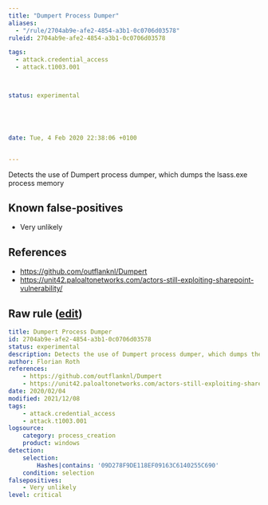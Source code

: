 ```yaml
---
title: "Dumpert Process Dumper"
aliases:
  - "/rule/2704ab9e-afe2-4854-a3b1-0c0706d03578"
ruleid: 2704ab9e-afe2-4854-a3b1-0c0706d03578

tags:
  - attack.credential_access
  - attack.t1003.001



status: experimental





date: Tue, 4 Feb 2020 22:38:06 +0100


---
```


Detects the use of Dumpert process dumper, which dumps the lsass.exe process memory

<!--more-->


## Known false-positives

* Very unlikely



## References

* https://github.com/outflanknl/Dumpert
* https://unit42.paloaltonetworks.com/actors-still-exploiting-sharepoint-vulnerability/


## Raw rule ([edit](https://github.com/SigmaHQ/sigma/edit/master/rules/windows/process_creation/proc_creation_win_hack_dumpert.yml))
```yaml
title: Dumpert Process Dumper
id: 2704ab9e-afe2-4854-a3b1-0c0706d03578
status: experimental
description: Detects the use of Dumpert process dumper, which dumps the lsass.exe process memory
author: Florian Roth
references:
    - https://github.com/outflanknl/Dumpert
    - https://unit42.paloaltonetworks.com/actors-still-exploiting-sharepoint-vulnerability/
date: 2020/02/04
modified: 2021/12/08
tags:
    - attack.credential_access
    - attack.t1003.001
logsource:
    category: process_creation
    product: windows
detection:
    selection:
        Hashes|contains: '09D278F9DE118EF09163C6140255C690'
    condition: selection
falsepositives:
    - Very unlikely
level: critical
```
